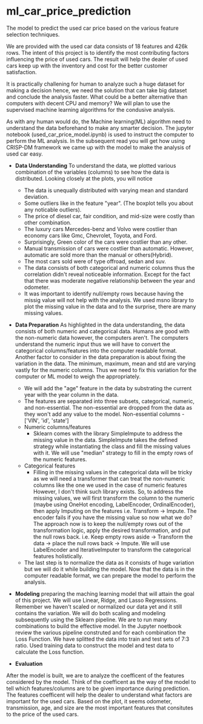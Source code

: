 # ml_car_price_prediction # 
The model to predict the used car price based on the various feature selection techniques. 

We are provided with the used car data consists of 18 features and 426k rows. The intent of this project is to identify the most contributing factors influencing the price of used cars. The result will help the dealer of used cars keep up with the inventory and cost for the better customer satisfaction. 

It is practically challening for human to analyze such a huge dataset for making a decision hence, we need the solution that can take big dataset and conclude the analysis faster. What could be a better alternative than computers with decent CPU and memory? We will plan to use the supervised machine learning algorithms for the condusive analysis.

As with any human would do, the Machine learning(ML) algorithm need to understand the data beforehand to make any smarter decision. The jupyter notebook (used_car_price_model.ipynb) is used to instruct the computer to perform the ML analysis. In the subsequent read you will get how using CRISP-DM framework we came up with the model to make the analysis of used car easy.

* **Data Understanding**
To understand the data, we plotted various combination of the variables (columns) to see how the data is distributed. Looking closely at the plots, you will notice 

    * The data is unequally distributed with varying mean and standard deviation. 
    * Some outliers like in the feature "year". (The boxplot tells you about any noticable outliers). 
    * The price of diesel car, fair condition, and mid-size were costly than other combination. 
    * The luxury cars Mercedes-benz and Volvo were costlier than economy cars like Gmc, Chevrolet, Toyota, and Ford. 
    * Surprisingly, Green color of the cars were costlier than any other. 
    * Manual transmission of cars were costlier than automatic. However, automatic are sold more than the manual or others(Hybrid). 
    * The most cars sold were of type offroad, sedan and suv. 
    * The data consists of both categorical and numeric columns thus the correlation didn't reveal noticeable information. Except for the fact that there was moderate negative relationship between the year and odometer. 
    * It was important to identify null/empty rows because having the missig value will not help with the analysis. We used msno library to plot the missing value in the data and to the surprise, there are many missing values. 

* **Data Preparation**
As highlighted in the data understanding, the data consists of both numeric and categorical data. Humans are good with the non-numeric data however, the computers aren't. The computers understand the numeric input thus we will have to convert the categorical columns/features into the computer readable format. 
Another factor to consider in the data preparation is about fixing the variation in the data. The minimum, maximum, mean and std are varying vastly for the numeric columns. Thus we need to fix this variation for the computer or ML model to weigh the appropriately. 

    * We will add the "age" feature in the data by substrating the current year with the year column in the data. 
    * The features are separated into three subsets, categorical, numeric, and non-essential. The non-essential are dropped from the data as they won't add any value to the model. Non-essential columns - ['VIN', 'id', 'state']
    * Numeric columns/features 
        * Sklearn comes with the library SimpleImpute to address the missing value in the data. SimpleImpute takes the defined strategy while instantiating the class and fill the missing values with it. We will use "median" strategy to fill in the empty rows of the numeric features. 
    * Categorical features 
        * Filling in the missing values in the categorical data will be tricky as we will need a transformer that can treat the non-numeric columns like the one we used in the case of numeric features However, I don't think such library exists. So, to address the missing values, we will first transform the column to the numeric (maybe using OneHot encoding, LabelEncoder, OrdinalEncoder), then apply Imputing on the features i.e. Transform -> Impute. 
        The encoder fails if you have the missing value so now what we do? The approach now is to keep the null/empty rows out of the transformation logic, apply the desired transformation, and put the null rows back. i.e. Keep empty rows aside -> Transform the data -> place the null rows back -> Impute. We will use LabelEncoder and IterativeImputer to transform the categorical features holistically. 
    * The last step is to normalize the data as it consists of huge variation but we will do it while building the model. 
Now that the data is in the computer readable format, we can prepare the model to perform the analysis. 

* **Modeling** preparing the maching learning model that will attain the goal of this project. 
We will use Linear, Ridge, and Lasso Regressions. Remember we haven't scaled or normalized our data yet and it still contains the variation. We will do both scaling and modeling subsequently using the Sklearn pipeline. We are to run many combinations to build the effective model. In the Jupyter noetbook review the various pipeline construted and for each combination the Loss Function. We have splitted the data into train and test sets of 7:3 ratio. Used training data to construct the model and test data to calculate the Loss function. 

* **Evaluation** 

After the model is built, we are to analyze the coefficent of the features considered by the model. Think of the coefficent as the way of the model to tell which features/columns are to be given importance during prediction. The features coefficent will help the dealer to understand what factors are important for the used cars. 
Based on the plot, it seems odometer, transmission, age, and size are the most important features that consitutes to the price of the used cars. 




  


